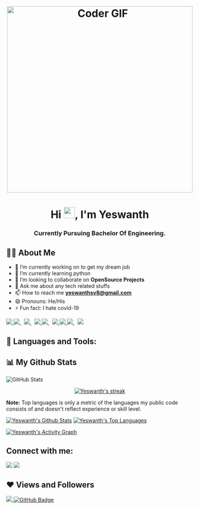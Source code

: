<h1 align="center"><img src="https://cdn.dribbble.com/users/1090020/screenshots/3901343/________-5.gif" alt="Coder GIF" width="500"></h1>

<h1 align="center">Hi <img src="https://raw.githubusercontent.com/MartinHeinz/MartinHeinz/master/wave.gif" width="30px">, I'm Yeswanth</h1>
<h3 align="center">Currently Pursuing Bachelor Of Engineering.</h3>


## 🙋‍♂️ About Me
- 🔭 I’m currently working on to get my dream job
- 🌱 I’m currently learning python
- 👯 I’m looking to collaborate on **OpenSource Projects**
- 💬 Ask me about any tech related stuffs
- 📫 How to reach me **yeswanthsv8@gmail.com**
- 😄 Pronouns: He/His
- ⚡ Fun fact: I hate covid-19


<p align="left"> 
    <a href="https://www.python.org" target="_blank"> <img src="https://img.icons8.com/color/48/000000/python.png"/> </a>
    <a style="padding-right:8px;" href="" target="_blank"> <img src="https://img.icons8.com/color/48/000000/c-programming.png"/> </a>
    <a style="padding-right:8px;" href="" target="_blank"> <img src="https://img.icons8.com/color/48/000000/c-plus-plus-logo.png"/> </a>
    <a href="https://www.java.com" target="_blank"> <img src="https://img.icons8.com/color/48/000000/java-coffee-cup-logo.png"/> </a>
    <a style="padding-right:8px;" href="https://www.mysql.com/" target="_blank"> <img src="https://img.icons8.com/fluent/50/000000/mysql-logo.png"/> </a>
    <a href="https://www.w3.org/html/" target="_blank"> <img src="https://img.icons8.com/color/48/000000/html-5.png"/> </a> 
    <a href="https://www.w3schools.com/css/" target="_blank"> <img src="https://img.icons8.com/color/48/000000/css3.png"/> </a> 
    <a style="padding-right:8px;" href="" target="_blank"> <img src="https://img.icons8.com/nolan/64/git.png"/> </a>  
    <a style="padding-right:8px;" href="" target="_blank"> <img src="https://img.icons8.com/color/48/000000/kotlin.png"/> </a>
<p/>



## 🚀 Languages and Tools:

## 📊 My Github Stats
![GitHub Stats](https://github-readme-stats.vercel.app/api?username=yeswanthsv8&theme=merko)
<p align="center">
    <a href="https://github.com/yeswanthsv8/github-readme-streak-stats">
        <img title="🔥 Get streak stats for your profile at git.io/streak-stats" alt="Yeswanth's streak" src="https://github-readme-streak-stats.herokuapp.com/?user=yeswanthsv8&theme=black-ice&hide_border=true&stroke=0000&background=060A0CD0"/>
    </a>
</p>



  <b>Note:</b> Top languages is only a metric of the languages my public code consists of and doesn't reflect experience or skill level.

<a href="https://github.com/yeswanthsv8/github-readme-stats"><img alt="Yeswanth's Github Stats" src="https://github-readme-stats.vercel.app/api?username=yeswanthsv8&show_icons=true&count_private=true&theme=react&hide_border=true&bg_color=0D1117" /></a>
  <a href="https://github.com/yeswanthsv8/github-readme-stats"><img alt="Yeswanth's Top Languages" src="https://github-readme-stats.vercel.app/api/top-langs/?username=yeswanthsv8&langs_count=8&count_private=true&layout=compact&theme=react&hide_border=true&bg_color=0D1117" /></a>

 
<a href="https://github.com/yeswanthsv8/github-readme-activity-graph"><img alt="Yeswanth's Activity Graph" src="https://activity-graph.herokuapp.com/graph?username=yeswanthsv8&bg_color=0D1117&color=5BCDEC&line=5BCDEC&point=FFFFFF&hide_border=true" /></a>






## Connect with me:
<p align="left">
<a href = "https://www.linkedin.com/in/yeswanthsv8/"><img src="https://img.icons8.com/fluent/48/000000/linkedin.png"/></a>
<a href = "https://www.instagram.com/yeswanthsv8/"><img src="https://img.icons8.com/fluent/48/000000/instagram-new.png"/></a>
</p>

## ❤ Views and Followers
<a href="https://github.com/Meghna-DAS/github-profile-views-counter">
    <img src="https://komarev.com/ghpvc/?username=yeswanthsv8">
</a>
<a href="https://github.com/yeswanthsv8?tab=followers"><img src="https://img.shields.io/github/followers/yeswanthsv8?label=Followers&style=social" alt="GitHub Badge"></a>
